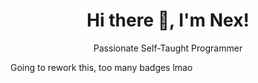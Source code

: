 <p align='center'>
  <h1 align='center'>Hi there 👋, I'm Nex!</h1>
  <p align='center'>Passionate Self-Taught Programmer</p>
  <p>Going to rework this, too many badges lmao</p>
</p> 
